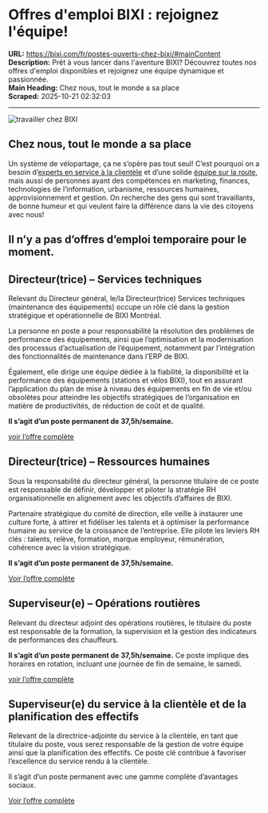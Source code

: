 # Offres d'emploi BIXI : rejoignez l'équipe!

**URL:** https://bixi.com/fr/postes-ouverts-chez-bixi/#mainContent  
**Description:** Prêt à vous lancer dans l'aventure BIXI? Découvrez toutes nos offres d'emploi disponibles et rejoignez une équipe dynamique et passionnée.  
**Main Heading:** Chez nous, tout le monde a sa place  
**Scraped:** 2025-10-21 02:32:03

---

![travailler chez BIXI](https://s3.ca-central-1.amazonaws.com/cdn.bixi.com/wp-content/uploads/2023/04/1-travailler-chez-BIXI-770x513.jpg)

## Chez nous, tout le monde a sa place

Un système de vélopartage, ça ne s’opère pas tout seul! C’est pourquoi on a besoin d’[experts en service à la clientèle](https://bixi.com/fr/emploi-service-clientele/) et d’une solide [équipe sur la route](https://bixi.com/fr/emploi-chauffeur-chez-bixi/), mais aussi de personnes ayant des compétences en marketing, finances, technologies de l’information, urbanisme, ressources humaines, approvisionnement et gestion. On recherche des gens qui sont travaillants, de bonne humeur et qui veulent faire la différence dans la vie des citoyens avec nous!

## Il n’y a pas d’offres d’emploi temporaire pour le moment.

## Directeur(trice) – Services techniques

Relevant du Directeur général, le/la Directeur(trice) Services techniques (maintenance des équipements) occupe un rôle clé dans la gestion stratégique et opérationnelle de BIXI Montréal.

La personne en poste a pour responsabilité la résolution des problèmes de performance des équipements, ainsi que l’optimisation et la modernisation des processus d’actualisation de l’équipement, notamment par l’intégration des fonctionnalités de maintenance dans l’ERP de BIXI.

Également, elle dirige une équipe dédiée à la fiabilité, la disponibilité et la performance des équipements (stations et vélos BIXI), tout en assurant l’application du plan de mise à niveau des équipements en fin de vie et/ou obsolètes pour atteindre les objectifs stratégiques de l’organisation en matière de productivités, de réduction de coût et de qualité.

**Il s’agit d’un poste permanent de 37,5h/semaine.**

[voir l’offre complète](https://biximontreal.recruitee.com/o/directeurtrice-des-services-techniques-maintenance-des-equipements)

## Directeur(trice) – Ressources humaines

Sous la responsabilité du directeur général, la personne titulaire de ce poste est responsable de définir, développer et piloter la stratégie RH organisationnelle en alignement avec les objectifs d’affaires de BIXI.

Partenaire stratégique du comité de direction, elle veille à instaurer une culture forte, à attirer et fidéliser les talents et à optimiser la performance humaine au service de la croissance de l’entreprise. Elle pilote les leviers RH clés : talents, relève, formation, marque employeur, rémunération, cohérence avec la vision stratégique.

**Il s’agit d’un poste permanent de 37,5h/semaine.**

[Voir l’offre complète](https://biximontreal.recruitee.com/o/directeurtrice-rh-poste-permanent)

## Superviseur(e) – Opérations routières

Relevant du directeur adjoint des opérations routières, le titulaire du poste est responsable de la formation, la supervision et la gestion des indicateurs de performances des chauffeurs.

**Il s’agit d’un poste permanent de 37,5h/semaine.** Ce poste implique des horaires en rotation, incluant une journée de fin de semaine, le samedi.

[voir l’offre complète](https://biximontreal.recruitee.com/o/superviseure-operations-routieres)

## Superviseur(e) du service à la clientèle et de la planification des effectifs

Relevant de la directrice-adjointe du service à la clientèle, en tant que titulaire du poste, vous serez responsable de la gestion de votre équipe ainsi que la planification des effectifs. Ce poste clé contribue à favoriser l’excellence du service rendu à la clientèle. 

Il s’agit d’un poste permanent avec une gamme complète d’avantages sociaux. 

[Voir l’offre complète](https://biximontreal.recruitee.com/o/superviseure-du-service-a-la-clientele-et-de-la-planification-des-effectifs-poste-permanent)